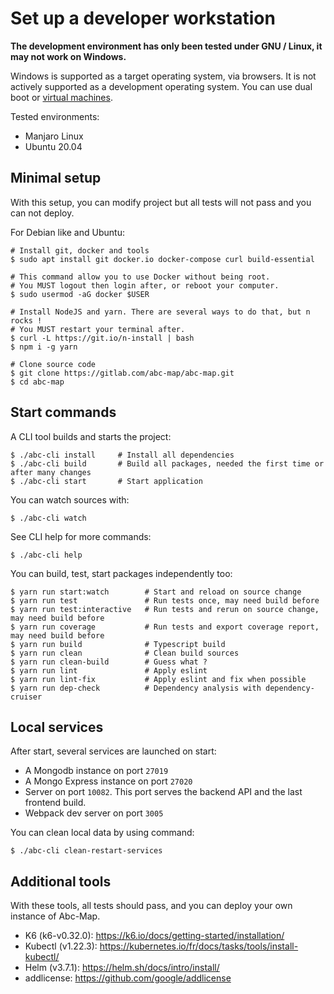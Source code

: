 # Set up a developer workstation

**The development environment has only been tested under GNU / Linux, it may not work on Windows.**

Windows is supported as a target operating system, via browsers. It is not actively supported
as a development operating system. You can use dual boot or [virtual machines](https://brb.nci.nih.gov/seqtools/installUbuntu.html).

Tested environments:

- Manjaro Linux
- Ubuntu 20.04

## Minimal setup

With this setup, you can modify project but all tests will not pass and you can not deploy.

For Debian like and Ubuntu:

    # Install git, docker and tools
    $ sudo apt install git docker.io docker-compose curl build-essential

    # This command allow you to use Docker without being root.
    # You MUST logout then login after, or reboot your computer.
    $ sudo usermod -aG docker $USER

    # Install NodeJS and yarn. There are several ways to do that, but n rocks !
    # You MUST restart your terminal after.
    $ curl -L https://git.io/n-install | bash
    $ npm i -g yarn

    # Clone source code
    $ git clone https://gitlab.com/abc-map/abc-map.git
    $ cd abc-map

## Start commands

A CLI tool builds and starts the project:

    $ ./abc-cli install     # Install all dependencies
    $ ./abc-cli build       # Build all packages, needed the first time or after many changes
    $ ./abc-cli start       # Start application

You can watch sources with:

    $ ./abc-cli watch

See CLI help for more commands:

    $ ./abc-cli help

You can build, test, start packages independently too:

    $ yarn run start:watch        # Start and reload on source change
    $ yarn run test               # Run tests once, may need build before
    $ yarn run test:interactive   # Run tests and rerun on source change, may need build before
    $ yarn run coverage           # Run tests and export coverage report, may need build before
    $ yarn run build              # Typescript build
    $ yarn run clean              # Clean build sources
    $ yarn run clean-build        # Guess what ?
    $ yarn run lint               # Apply eslint
    $ yarn run lint-fix           # Apply eslint and fix when possible
    $ yarn run dep-check          # Dependency analysis with dependency-cruiser

## Local services

After start, several services are launched on start:

- A Mongodb instance on port `27019`
- A Mongo Express instance on port `27020`
- Server on port `10082`. This port serves the backend API and the last frontend build.
- Webpack dev server on port `3005`

You can clean local data by using command:

    $ ./abc-cli clean-restart-services

## Additional tools

With these tools, all tests should pass, and you can deploy your own instance of Abc-Map.

- K6 (k6-v0.32.0): https://k6.io/docs/getting-started/installation/
- Kubectl (v1.22.3): https://kubernetes.io/fr/docs/tasks/tools/install-kubectl/
- Helm (v3.7.1): https://helm.sh/docs/intro/install/
- addlicense: https://github.com/google/addlicense
